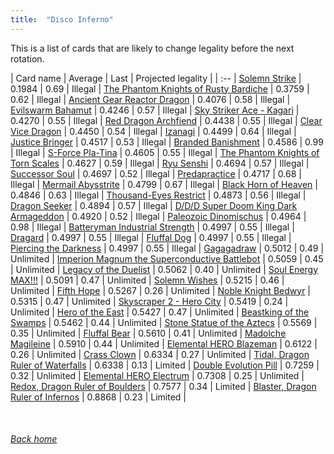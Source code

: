 ```yaml
---
title:  "Disco Inferno"
---
```


This is a list of cards that are likely to change legality before the next rotation.

| Card name | Average | Last | Projected legality |
| :-- |
[Solemn Strike](https://db.ygoprodeck.com/card/?search=Solemn%20Strike) | 0.1984 | 0.69 | Illegal |
[The Phantom Knights of Rusty Bardiche](https://db.ygoprodeck.com/card/?search=The%20Phantom%20Knights%20of%20Rusty%20Bardiche) | 0.3759 | 0.62 | Illegal |
[Ancient Gear Reactor Dragon](https://db.ygoprodeck.com/card/?search=Ancient%20Gear%20Reactor%20Dragon) | 0.4076 | 0.58 | Illegal |
[Evilswarm Bahamut](https://db.ygoprodeck.com/card/?search=Evilswarm%20Bahamut) | 0.4246 | 0.57 | Illegal |
[Sky Striker Ace - Kagari](https://db.ygoprodeck.com/card/?search=Sky%20Striker%20Ace%20-%20Kagari) | 0.4270 | 0.55 | Illegal |
[Red Dragon Archfiend](https://db.ygoprodeck.com/card/?search=Red%20Dragon%20Archfiend) | 0.4438 | 0.55 | Illegal |
[Clear Vice Dragon](https://db.ygoprodeck.com/card/?search=Clear%20Vice%20Dragon) | 0.4450 | 0.54 | Illegal |
[Izanagi](https://db.ygoprodeck.com/card/?search=Izanagi) | 0.4499 | 0.64 | Illegal |
[Justice Bringer](https://db.ygoprodeck.com/card/?search=Justice%20Bringer) | 0.4517 | 0.53 | Illegal |
[Branded Banishment](https://db.ygoprodeck.com/card/?search=Branded%20Banishment) | 0.4586 | 0.99 | Illegal |
[S-Force Pla-Tina](https://db.ygoprodeck.com/card/?search=S-Force%20Pla-Tina) | 0.4605 | 0.55 | Illegal |
[The Phantom Knights of Torn Scales](https://db.ygoprodeck.com/card/?search=The%20Phantom%20Knights%20of%20Torn%20Scales) | 0.4627 | 0.59 | Illegal |
[Ryu Senshi](https://db.ygoprodeck.com/card/?search=Ryu%20Senshi) | 0.4694 | 0.57 | Illegal |
[Successor Soul](https://db.ygoprodeck.com/card/?search=Successor%20Soul) | 0.4697 | 0.52 | Illegal |
[Predapractice](https://db.ygoprodeck.com/card/?search=Predapractice) | 0.4717 | 0.68 | Illegal |
[Mermail Abysstrite](https://db.ygoprodeck.com/card/?search=Mermail%20Abysstrite) | 0.4799 | 0.67 | Illegal |
[Black Horn of Heaven](https://db.ygoprodeck.com/card/?search=Black%20Horn%20of%20Heaven) | 0.4846 | 0.63 | Illegal |
[Thousand-Eyes Restrict](https://db.ygoprodeck.com/card/?search=Thousand-Eyes%20Restrict) | 0.4873 | 0.56 | Illegal |
[Dragon Seeker](https://db.ygoprodeck.com/card/?search=Dragon%20Seeker) | 0.4894 | 0.57 | Illegal |
[D/D/D Super Doom King Dark Armageddon](https://db.ygoprodeck.com/card/?search=D/D/D%20Super%20Doom%20King%20Dark%20Armageddon) | 0.4920 | 0.52 | Illegal |
[Paleozoic Dinomischus](https://db.ygoprodeck.com/card/?search=Paleozoic%20Dinomischus) | 0.4964 | 0.98 | Illegal |
[Batteryman Industrial Strength](https://db.ygoprodeck.com/card/?search=Batteryman%20Industrial%20Strength) | 0.4997 | 0.55 | Illegal |
[Dragard](https://db.ygoprodeck.com/card/?search=Dragard) | 0.4997 | 0.55 | Illegal |
[Fluffal Dog](https://db.ygoprodeck.com/card/?search=Fluffal%20Dog) | 0.4997 | 0.55 | Illegal |
[Piercing the Darkness](https://db.ygoprodeck.com/card/?search=Piercing%20the%20Darkness) | 0.4997 | 0.55 | Illegal |
[Gagagadraw](https://db.ygoprodeck.com/card/?search=Gagagadraw) | 0.5012 | 0.49 | Unlimited |
[Imperion Magnum the Superconductive Battlebot](https://db.ygoprodeck.com/card/?search=Imperion%20Magnum%20the%20Superconductive%20Battlebot) | 0.5059 | 0.45 | Unlimited |
[Legacy of the Duelist](https://db.ygoprodeck.com/card/?search=Legacy%20of%20the%20Duelist) | 0.5062 | 0.40 | Unlimited |
[Soul Energy MAX!!!](https://db.ygoprodeck.com/card/?search=Soul%20Energy%20MAX!!!) | 0.5091 | 0.47 | Unlimited |
[Solemn Wishes](https://db.ygoprodeck.com/card/?search=Solemn%20Wishes) | 0.5215 | 0.46 | Unlimited |
[Fifth Hope](https://db.ygoprodeck.com/card/?search=Fifth%20Hope) | 0.5267 | 0.26 | Unlimited |
[Noble Knight Bedwyr](https://db.ygoprodeck.com/card/?search=Noble%20Knight%20Bedwyr) | 0.5315 | 0.47 | Unlimited |
[Skyscraper 2 - Hero City](https://db.ygoprodeck.com/card/?search=Skyscraper%202%20-%20Hero%20City) | 0.5419 | 0.24 | Unlimited |
[Hero of the East](https://db.ygoprodeck.com/card/?search=Hero%20of%20the%20East) | 0.5427 | 0.47 | Unlimited |
[Beastking of the Swamps](https://db.ygoprodeck.com/card/?search=Beastking%20of%20the%20Swamps) | 0.5462 | 0.44 | Unlimited |
[Stone Statue of the Aztecs](https://db.ygoprodeck.com/card/?search=Stone%20Statue%20of%20the%20Aztecs) | 0.5569 | 0.35 | Unlimited |
[Fluffal Bear](https://db.ygoprodeck.com/card/?search=Fluffal%20Bear) | 0.5610 | 0.41 | Unlimited |
[Madolche Magileine](https://db.ygoprodeck.com/card/?search=Madolche%20Magileine) | 0.5910 | 0.44 | Unlimited |
[Elemental HERO Blazeman](https://db.ygoprodeck.com/card/?search=Elemental%20HERO%20Blazeman) | 0.6122 | 0.26 | Unlimited |
[Crass Clown](https://db.ygoprodeck.com/card/?search=Crass%20Clown) | 0.6334 | 0.27 | Unlimited |
[Tidal, Dragon Ruler of Waterfalls](https://db.ygoprodeck.com/card/?search=Tidal,%20Dragon%20Ruler%20of%20Waterfalls) | 0.6338 | 0.13 | Limited |
[Double Evolution Pill](https://db.ygoprodeck.com/card/?search=Double%20Evolution%20Pill) | 0.7259 | 0.32 | Unlimited |
[Elemental HERO Electrum](https://db.ygoprodeck.com/card/?search=Elemental%20HERO%20Electrum) | 0.7308 | 0.25 | Unlimited |
[Redox, Dragon Ruler of Boulders](https://db.ygoprodeck.com/card/?search=Redox,%20Dragon%20Ruler%20of%20Boulders) | 0.7577 | 0.34 | Limited |
[Blaster, Dragon Ruler of Infernos](https://db.ygoprodeck.com/card/?search=Blaster,%20Dragon%20Ruler%20of%20Infernos) | 0.8868 | 0.23 | Limited |

<br>

###### [Back home](index)